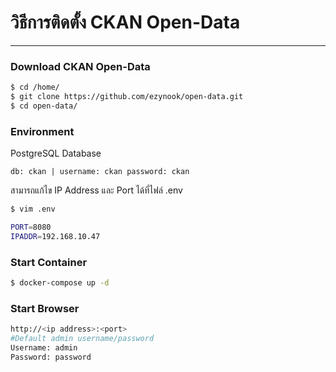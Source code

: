 # วิธีการติดตั้ง CKAN Open-Data

---
### Download CKAN Open-Data
```bash
$ cd /home/
$ git clone https://github.com/ezynook/open-data.git
$ cd open-data/
```
### Environment
PostgreSQL Database

```db: ckan | username: ckan password: ckan```

สามารถแก้ไข IP Address และ Port ได้ที่ไฟล์ .env

```bash
$ vim .env

PORT=8080
IPADDR=192.168.10.47
```

### Start Container
```bash
$ docker-compose up -d
```
### Start Browser
```bash
http://<ip address>:<port>
#Default admin username/password
Username: admin
Password: password
```